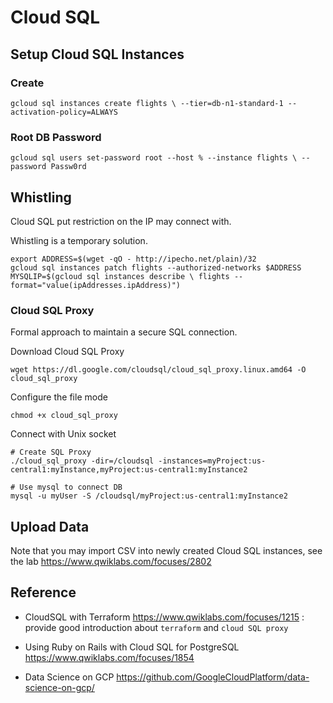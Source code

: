 # Cloud SQL

## Setup Cloud SQL Instances

### Create

`````shell
gcloud sql instances create flights \ --tier=db-n1-standard-1 --activation-policy=ALWAYS
`````

### Root DB Password

`````shell
gcloud sql users set-password root --host % --instance flights \ --password Passw0rd
`````

## Whistling

Cloud SQL put restriction on the IP may connect with.

Whistling is a temporary solution. 

`````shell
export ADDRESS=$(wget -qO - http://ipecho.net/plain)/32
gcloud sql instances patch flights --authorized-networks $ADDRESS
MYSQLIP=$(gcloud sql instances describe \ flights --format="value(ipAddresses.ipAddress)")
`````

### Cloud SQL Proxy

Formal approach to maintain a secure SQL connection.

Download Cloud SQL Proxy

`````shell
wget https://dl.google.com/cloudsql/cloud_sql_proxy.linux.amd64 -O cloud_sql_proxy
`````

Configure the file mode

`````shell
chmod +x cloud_sql_proxy
`````

Connect with Unix socket

````shell
# Create SQL Proxy
./cloud_sql_proxy -dir=/cloudsql -instances=myProject:us-central1:myInstance,myProject:us-central1:myInstance2 

# Use mysql to connect DB
mysql -u myUser -S /cloudsql/myProject:us-central1:myInstance2
````

## Upload Data

Note that you may import CSV into newly created Cloud SQL instances, see the lab https://www.qwiklabs.com/focuses/2802

## Reference

* CloudSQL with Terraform https://www.qwiklabs.com/focuses/1215 : provide good introduction about `terraform` and `cloud SQL proxy`
* Using Ruby on Rails with Cloud SQL for PostgreSQL https://www.qwiklabs.com/focuses/1854

* Data Science on GCP https://github.com/GoogleCloudPlatform/data-science-on-gcp/